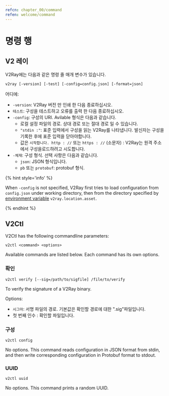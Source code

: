 ```yaml
---
refcn: chapter_00/command
refen: welcome/command
---
```

# 명령 행

## V2 레이

V2Ray에는 다음과 같은 명령 줄 매개 변수가 있습니다.

```shell
v2ray [-version] [-test] [-config=config.json] [-format=json]
```

어디에:

* `-version`: V2Ray 버전 만 인쇄 한 다음 종료하십시오.
* `테스트`: 구성을 테스트하고 오류를 출력 한 다음 종료하십시오.
* `-config`: 구성의 URI. Avilable 형식은 다음과 같습니다. 
  * 로컬 설정 파일의 경로. 상대 경로 또는 절대 경로 일 수 있습니다.
  * `"stdin :"`: 표준 입력에서 구성을 읽는 V2Ray를 나타냅니다. 발신자는 구성을 기록한 후에 표준 입력을 닫아야합니다.
  * 값은 `시작합니다. http : //` 또는 `https : //` (소문자) : V2Ray는 원격 주소에서 구성을로드하려고 시도합니다.
* `-체재`: 구성 형식. 선택 사항은 다음과 같습니다. 
  * `json`: JSON 형식입니다.
  * `pb` 또는 `protobuf`: protobuf 형식.

{% hint style='info' %}

When `-config` is not specified, V2Ray first tries to load configuration from `config.json` under working directory, then from the directory specified by [environment variable](../configuration/env.md) `v2ray.location.asset`.

{% endhint %}

## V2Ctl

V2Ctl has the following commandline parameters:

```shell
v2ctl <command> <options>
```

Available commands are listed below. Each command has its own options.

### 확인

`v2ctl verify [--sig=/path/to/sigfile] /file/to/verify`

To verify the signature of a V2Ray binary.

Options:

* `시그마`: 서명 파일의 경로. 기본값은 확인할 경로에 대한 ".sig"파일입니다.
* 첫 번째 인수 : 확인할 파일입니다.

### 구성

`v2ctl config`

No options. This command reads configuration in JSON format from stdin, and then write corresponding configuration in Protobuf format to stdout.

### UUID

`v2ctl uuid`

No options. This command prints a random UUID.